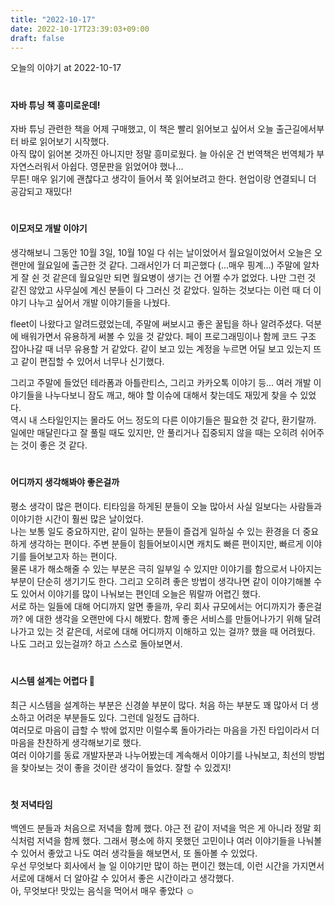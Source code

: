 ```yaml
---
title: "2022-10-17"
date: 2022-10-17T23:39:03+09:00
draft: false
---
```

오늘의 이야기 at 2022-10-17
<!--more--> 

#
#### 자바 튜닝 책 흥미로운데!
자바 튜닝 관련한 책을 어제 구매했고, 이 책은 빨리 읽어보고 싶어서 오늘 출근길에서부터 바로 읽어보기 시작했다.   
아직 많이 읽어본 것까진 아니지만 정말 흥미로웠다. 늘 아쉬운 건 번역책은 번역체가 부자연스러워서 아쉽다. 영문판을 읽었어야 했나...    
무튼! 매우 읽기에 괜찮다고 생각이 들어서 쭉 읽어보려고 한다. 현업이랑 연결되니 더 공감되고 재밌다!


#
#### 이모저모 개발 이야기
생각해보니 그동안 10월 3일, 10월 10일 다 쉬는 날이었어서 월요일이었어서 오늘은 오랜만에 월요일에 출근한 것 같다.
그래서인가 더 피곤했다 (...매우 핑계...) 주말에 알차게 잘 쉰 것 같은데 월요일만 되면 월요병이 생기는 건 어쩔 수가 없었다.
나만 그런 것 같진 않았고 사무실에 계신 분들이 다 그러신 것 같았다. 일하는 것보다는 이런 때 더 이야기 나누고 싶어서 개발 이야기들을 나눴다.   

fleet이 나왔다고 알려드렸었는데, 주말에 써보시고 좋은 꿀팁을 하나 알려주셨다. 
덕분에 배워가면서 유용하게 써볼 수 있을 것 같았다. 페이 프로그래밍이나 함께 코드 구조 잡아나갈 때 너무 유용할 거 같았다.
같이 보고 있는 계정을 누르면 어딜 보고 있는지 뜨고 같이 편집할 수 있어서 너무나 신기했다.  

그리고 주말에 들었던 테라폼과 아틀란티스, 그리고 카카오톡 이야기 등... 여러 개발 이야기들을 나누다보니 잠도 깨고, 해야 할 이슈에 대해서 찾는데도 재밌게 찾을 수 있었다.   
역시 내 스타일인지는 몰라도 어느 정도의 다른 이야기들은 필요한 것 같다, 환기랄까.  
일에만 매달린다고 잘 풀릴 때도 있지만, 안 풀리거나 집중되지 않을 때는 오히려 쉬어주는 것이 좋은 것 같다.  


#
#### 어디까지 생각해봐야 좋은걸까
평소 생각이 많은 편이다. 티타임을 하게된 분들이 오늘 많아서 사실 일보다는 사람들과 이야기한 시간이 훨씬 많은 날이었다.   
나는 보통 일도 중요하지만, 같이 일하는 분들이 즐겁게 일하실 수 있는 환경을 더 중요하게 생각하는 편이다. 주변 분들이 힘들어보이시면 캐치도 빠른 편이지만, 빠르게 이야기를 들어보고자 하는 편이다.   
물론 내가 해소해줄 수 있는 부분은 극히 일부일 수 있지만 이야기를 함으로서 나아지는 부분이 단순히 생기기도 한다.
그리고 오히려 좋은 방법이 생각나면 같이 이야기해볼 수도 있어서 이야기를 많이 나눠보는 편인데 오늘은 뭐랄까 어렵긴 했다.   
서로 하는 일들에 대해 어디까지 알면 좋을까, 우리 회사 규모에서는 어디까지가 좋은걸까? 에 대한 생각을 오랜만에 다시 해봤다.
함께 좋은 서비스를 만들어나가기 위해 달려나가고 있는 것 같은데, 서로에 대해 어디까지 이해하고 있는 걸까? 했을 때 어려웠다. 나도 그러고 있는걸까? 하고 스스로 돌아보면서.


#
#### 시스템 설계는 어렵다 🥲
최근 시스템을 설계하는 부분은 신경쓸 부분이 많다. 처음 하는 부분도 꽤 많아서 더 생소하고 어려운 부분들도 있다. 그런데 일정도 급하다.   
여러모로 마음이 급할 수 밖에 없지만 이럴수록 돌아가라는 마음을 가진 타입이라서 더 마음을 찬찬하게 생각해보기로 했다.   
여러 이야기를 동료 개발자분과 나누어봤는데 계속해서 이야기를 나눠보고, 최선의 방법을 찾아보는 것이 좋을 것이란 생각이 들었다. 잘할 수 있겠지!


#
#### 첫 저녁타임
백엔드 분들과 처음으로 저녁을 함께 했다. 야근 전 같이 저녁을 먹은 게 아니라 정말 회식처럼 저녁을 함께 했다.
그래서 평소에 하지 못했던 고민이나 여러 이야기들을 나눠볼 수 있어서 좋았고 나도 여러 생각들을 해보면서, 또 돌아볼 수 있었다.   
우선 무엇보다 회사에서 늘 일 이야기만 많이 하는 편이긴 했는데, 이런 시간을 가지면서 서로에 대해서 더 알아갈 수 있어서 좋은 시간이라고 생각했다.    
아, 무엇보다! 맛있는 음식을 먹어서 매우 좋았다 ☺️